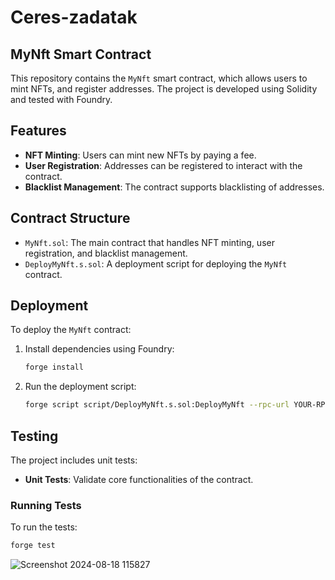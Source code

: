 # Ceres-zadatak

## MyNft Smart Contract

This repository contains the `MyNft` smart contract, which allows users to mint NFTs, and register addresses. The project is developed using Solidity and tested with Foundry.

## Features

- **NFT Minting**: Users can mint new NFTs by paying a fee.
- **User Registration**: Addresses can be registered to interact with the contract.
- **Blacklist Management**: The contract supports blacklisting of addresses.

## Contract Structure

- `MyNft.sol`: The main contract that handles NFT minting, user registration, and blacklist management.
- `DeployMyNft.s.sol`: A deployment script for deploying the `MyNft` contract.

## Deployment

To deploy the `MyNft` contract:

1. Install dependencies using Foundry:

   ```bash
   forge install
   ```

2. Run the deployment script:
   ```bash
   forge script script/DeployMyNft.s.sol:DeployMyNft --rpc-url YOUR-RPC-URL --private-key YOUR-PRIVATE-KEY --broadcast --verify --etherscan-api-key YOUR-ETHERSCAN-API -vvvv
   ```

## Testing

The project includes unit tests:

- **Unit Tests**: Validate core functionalities of the contract.

### Running Tests

To run the tests:

```bash
forge test
```

![Screenshot 2024-08-18 115827](https://github.com/user-attachments/assets/7163a87b-d16c-40cf-a192-8247a5b039b3)
